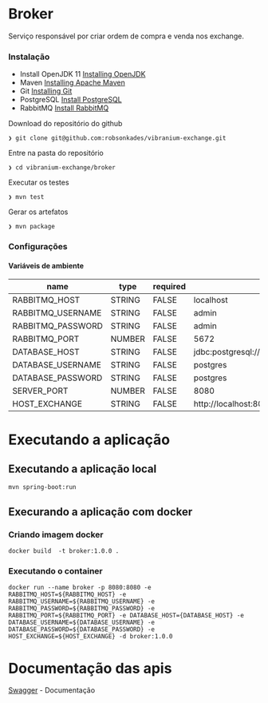 # Broker
Serviço responsável por criar ordem de compra e venda nos exchange.

### Instalação
- Install OpenJDK 11 [Installing OpenJDK](https://openjdk.java.net/install/)
- Maven [Installing Apache Maven](https://maven.apache.org/install.html)
- Git [Installing Git](https://git-scm.com/book/en/v2/Getting-Started-Installing-Git)
- PostgreSQL [Install PostgreSQL](https://www.postgresql.org/download/)
- RabbitMQ [Install RabbitMQ](https://www.rabbitmq.com/download.html)

Download do repositório do github
```
❯ git clone git@github.com:robsonkades/vibranium-exchange.git
```

Entre na pasta do repositório
```
❯ cd vibranium-exchange/broker
```

Executar os testes
```
❯ mvn test
```

Gerar os artefatos
```
❯ mvn package
```

### Configurações

#### Variáveis de ambiente
| name              | type   | required | default                                   |
|-------------------|--------|----------|-------------------------------------------|
| RABBITMQ_HOST     | STRING | FALSE    | localhost                                 |
| RABBITMQ_USERNAME | STRING | FALSE    | admin                                     |
| RABBITMQ_PASSWORD | STRING | FALSE    | admin                                     |
| RABBITMQ_PORT     | NUMBER | FALSE    | 5672                                      |
| DATABASE_HOST     | STRING | FALSE    | jdbc:postgresql://localhost:5432/postgres |
| DATABASE_USERNAME | STRING | FALSE    | postgres                                  |
| DATABASE_PASSWORD | STRING | FALSE    | postgres                                  |
| SERVER_PORT       | NUMBER | FALSE    | 8080                                      |
| HOST_EXCHANGE     | STRING | FALSE    | http://localhost:8081                     |

# Executando a aplicação

## Executando a aplicação local
```
mvn spring-boot:run
```

## Execurando a aplicação com docker

### Criando imagem docker
```
docker build  -t broker:1.0.0 .
```

### Executando o container
```
docker run --name broker -p 8080:8080 -e RABBITMQ_HOST=${RABBITMQ_HOST} -e RABBITMQ_USERNAME=${RABBITMQ_USERNAME} -e RABBITMQ_PASSWORD=${RABBITMQ_PASSWORD} -e RABBITMQ_PORT=${RABBITMQ_PORT} -e DATABASE_HOST={DATABASE_HOST} -e DATABASE_USERNAME=${DATABASE_USERNAME} -e DATABASE_PASSWORD=${DATABASE_PASSWORD} -e HOST_EXCHANGE=${HOST_EXCHANGE} -d broker:1.0.0
```

# Documentação das apis
[Swagger](./swagger.yaml) - Documentação